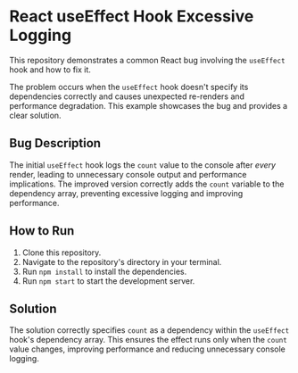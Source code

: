 # React useEffect Hook Excessive Logging
This repository demonstrates a common React bug involving the `useEffect` hook and how to fix it.

The problem occurs when the `useEffect` hook doesn't specify its dependencies correctly and causes unexpected re-renders and performance degradation. This example showcases the bug and provides a clear solution.

## Bug Description
The initial `useEffect` hook logs the `count` value to the console after *every* render, leading to unnecessary console output and performance implications. The improved version correctly adds the `count` variable to the dependency array, preventing excessive logging and improving performance.

## How to Run
1. Clone this repository.
2. Navigate to the repository's directory in your terminal.
3. Run `npm install` to install the dependencies.
4. Run `npm start` to start the development server.

## Solution
The solution correctly specifies `count` as a dependency within the `useEffect` hook's dependency array. This ensures the effect runs only when the `count` value changes, improving performance and reducing unnecessary console logging.